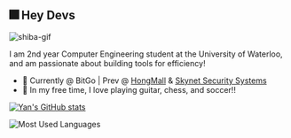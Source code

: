## 🎆 Hey Devs 

![shiba-gif](https://gist.githubusercontent.com/Chuncheonian/0b458eb00f72d648e65d69ab08ca16b8/raw/91dfc8ec23b03cae760d6635d397aaf879f51c16/shiba.gif)

I am 2nd year Computer Engineering student at the University of Waterloo, and am passionate about building tools for efficiency!
  * 💼 Currently @ BitGo | Prev @ [HongMall](https://www.hongmall.com/index.php/en/home-english-2/) & [Skynet Security Systems](https://www.skynetsystems.ca)  
  * 🌱 In my free time, I love playing guitar, chess, and soccer!! 

[![Yan's GitHub stats](https://github-readme-stats.vercel.app/api?username=yanxue06&hide=issues&theme=tokyonight)](https://github.com/anuraghazra/github-readme-stats)

![Most Used Languages](https://github-readme-stats.vercel.app/api/top-langs/?username=yanxue06&hide=c,jupyter%20notebook&layout=compact&theme=dark)

